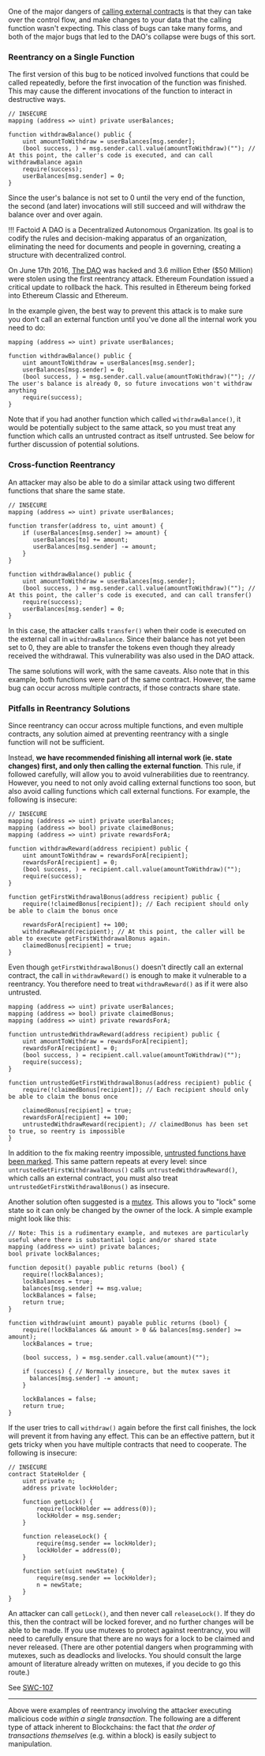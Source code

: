 One of the major dangers of [calling external contracts](../development-recommendations/general/external-calls.md) is that
they can take over the control flow, and make changes to your data that the calling function wasn't
expecting. This class of bugs can take many forms, and both of the major bugs that led to the DAO's
collapse were bugs of this sort.

### Reentrancy on a Single Function

The first version of this bug to be noticed involved functions that could be called repeatedly,
before the first invocation of the function was finished. This may cause the different invocations
of the function to interact in destructive ways.

```sol
// INSECURE
mapping (address => uint) private userBalances;

function withdrawBalance() public {
    uint amountToWithdraw = userBalances[msg.sender];
    (bool success, ) = msg.sender.call.value(amountToWithdraw)(""); // At this point, the caller's code is executed, and can call withdrawBalance again
    require(success);
    userBalances[msg.sender] = 0;
}
```

Since the user's balance is not set to 0 until the very end of the function, the second (and later)
invocations will still succeed and will withdraw the balance over and over again.

!!! Factoid
    A DAO is a Decentralized Autonomous Organization. Its goal is to codify the rules and
    decision-making apparatus of an organization, eliminating the need for documents and people in
    governing, creating a structure with decentralized control.


On June 17th 2016, [The DAO](https://www.coindesk.com/understanding-dao-hack-journalists) was hacked and 3.6 million Ether ($50 Million) were stolen using the first reentrancy attack.
Ethereum Foundation issued a critical update to rollback the hack. This resulted in Ethereum being forked into Ethereum Classic and Ethereum.

In the example given, the best way to prevent this attack is to make sure you don't call an
external function until you've done all the internal work you need to do:

```sol
mapping (address => uint) private userBalances;

function withdrawBalance() public {
    uint amountToWithdraw = userBalances[msg.sender];
    userBalances[msg.sender] = 0;
    (bool success, ) = msg.sender.call.value(amountToWithdraw)(""); // The user's balance is already 0, so future invocations won't withdraw anything
    require(success);
}
```

Note that if you had another function which called `withdrawBalance()`, it would be potentially
subject to the same attack, so you must treat any function which calls an untrusted contract as
itself untrusted. See below for further discussion of potential solutions.

### Cross-function Reentrancy

An attacker may also be able to do a similar attack using two different functions that share the
same state.

```sol
// INSECURE
mapping (address => uint) private userBalances;

function transfer(address to, uint amount) {
    if (userBalances[msg.sender] >= amount) {
       userBalances[to] += amount;
       userBalances[msg.sender] -= amount;
    }
}

function withdrawBalance() public {
    uint amountToWithdraw = userBalances[msg.sender];
    (bool success, ) = msg.sender.call.value(amountToWithdraw)(""); // At this point, the caller's code is executed, and can call transfer()
    require(success);
    userBalances[msg.sender] = 0;
}
```

In this case, the attacker calls `transfer()` when their code is executed on the external call in
`withdrawBalance`. Since their balance has not yet been set to 0, they are able to transfer the
tokens even though they already received the withdrawal. This vulnerability was also used in the
DAO attack.

The same solutions will work, with the same caveats. Also note that in this example, both functions
were part of the same contract. However, the same bug can occur across multiple contracts, if those
contracts share state.

### Pitfalls in Reentrancy Solutions

Since reentrancy can occur across multiple functions, and even multiple contracts, any solution
aimed at preventing reentrancy with a single function will not be sufficient.

Instead, **we have recommended finishing all internal work (ie. state changes) first, and only then
calling the external function**. This rule, if followed carefully, will allow you to avoid
vulnerabilities due to reentrancy. However, you need to not only avoid calling external functions
too soon, but also avoid calling functions which call external functions. For example, the
following is insecure:

```sol
// INSECURE
mapping (address => uint) private userBalances;
mapping (address => bool) private claimedBonus;
mapping (address => uint) private rewardsForA;

function withdrawReward(address recipient) public {
    uint amountToWithdraw = rewardsForA[recipient];
    rewardsForA[recipient] = 0;
    (bool success, ) = recipient.call.value(amountToWithdraw)("");
    require(success);
}

function getFirstWithdrawalBonus(address recipient) public {
    require(!claimedBonus[recipient]); // Each recipient should only be able to claim the bonus once

    rewardsForA[recipient] += 100;
    withdrawReward(recipient); // At this point, the caller will be able to execute getFirstWithdrawalBonus again.
    claimedBonus[recipient] = true;
}
```

Even though `getFirstWithdrawalBonus()` doesn't directly call an external contract, the call in
`withdrawReward()` is enough to make it vulnerable to a reentrancy. You therefore need to treat
`withdrawReward()` as if it were also untrusted.

```sol
mapping (address => uint) private userBalances;
mapping (address => bool) private claimedBonus;
mapping (address => uint) private rewardsForA;

function untrustedWithdrawReward(address recipient) public {
    uint amountToWithdraw = rewardsForA[recipient];
    rewardsForA[recipient] = 0;
    (bool success, ) = recipient.call.value(amountToWithdraw)("");
    require(success);
}

function untrustedGetFirstWithdrawalBonus(address recipient) public {
    require(!claimedBonus[recipient]); // Each recipient should only be able to claim the bonus once

    claimedBonus[recipient] = true;
    rewardsForA[recipient] += 100;
    untrustedWithdrawReward(recipient); // claimedBonus has been set to true, so reentry is impossible
}
```

In addition to the fix making reentry impossible,
[untrusted functions have been marked](../development-recommendations/general/external-calls.md). This same
pattern repeats at every level: since `untrustedGetFirstWithdrawalBonus()` calls
`untrustedWithdrawReward()`, which calls an external contract, you must also treat
`untrustedGetFirstWithdrawalBonus()` as insecure.

Another solution often suggested is a [mutex](https://en.wikipedia.org/wiki/Mutual_exclusion). This
allows you to "lock" some state so it can only be changed by the owner of the lock. A simple
example might look like this:

```sol
// Note: This is a rudimentary example, and mutexes are particularly useful where there is substantial logic and/or shared state
mapping (address => uint) private balances;
bool private lockBalances;

function deposit() payable public returns (bool) {
    require(!lockBalances);
    lockBalances = true;
    balances[msg.sender] += msg.value;
    lockBalances = false;
    return true;
}

function withdraw(uint amount) payable public returns (bool) {
    require(!lockBalances && amount > 0 && balances[msg.sender] >= amount);
    lockBalances = true;

    (bool success, ) = msg.sender.call.value(amount)("");

    if (success) { // Normally insecure, but the mutex saves it
      balances[msg.sender] -= amount;
    }

    lockBalances = false;
    return true;
}
```

If the user tries to call `withdraw()` again before the first call finishes, the lock will prevent
it from having any effect. This can be an effective pattern, but it gets tricky when you have
multiple contracts that need to cooperate. The following is insecure:

```sol
// INSECURE
contract StateHolder {
    uint private n;
    address private lockHolder;

    function getLock() {
        require(lockHolder == address(0));
        lockHolder = msg.sender;
    }

    function releaseLock() {
        require(msg.sender == lockHolder);
        lockHolder = address(0);
    }

    function set(uint newState) {
        require(msg.sender == lockHolder);
        n = newState;
    }
}
```

An attacker can call `getLock()`, and then never call `releaseLock()`. If they do this, then the
contract will be locked forever, and no further changes will be able to be made. If you use mutexes
to protect against reentrancy, you will need to carefully ensure that there are no ways for a lock
to be claimed and never released. (There are other potential dangers when programming with mutexes,
such as deadlocks and livelocks. You should consult the large amount of literature already written
on mutexes, if you decide to go this route.)

See [SWC-107](https://swcregistry.io/docs/SWC-107)

______________________________________________________________________

Above were examples of reentrancy involving the attacker executing malicious code *within a single
transaction*. The following are a different type of attack inherent to Blockchains: the fact that
*the order of transactions themselves* (e.g. within a block) is easily subject to manipulation.
